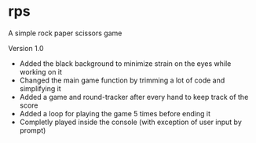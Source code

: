 # rps
A simple rock paper scissors game

Version 1.0 

- Added the black background to minimize strain on the eyes while working on it 
- Changed the main game function by trimming a lot of code and simplifying it 
- Added a game and round-tracker after every hand to keep track of the score 
- Added a loop for playing the game 5 times before ending it 
- Completly played inside the console (with exception of user input by prompt)
